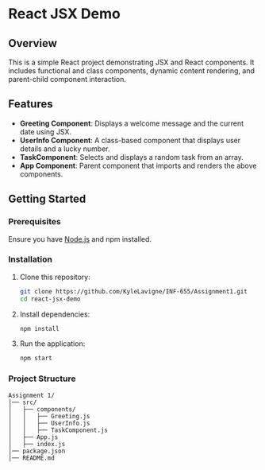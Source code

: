 # React JSX Demo

## Overview
This is a simple React project demonstrating JSX and React components. It includes functional and class components, dynamic content rendering, and parent-child component interaction.

## Features
- **Greeting Component**: Displays a welcome message and the current date using JSX.
- **UserInfo Component**: A class-based component that displays user details and a lucky number.
- **TaskComponent**: Selects and displays a random task from an array.
- **App Component**: Parent component that imports and renders the above components.

## Getting Started

### Prerequisites
Ensure you have [Node.js](https://nodejs.org/) and npm installed.

### Installation
1. Clone this repository:
   ```bash
   git clone https://github.com/KyleLavigne/INF-655/Assignment1.git
   cd react-jsx-demo
2. Install dependencies:
    ```bash
    npm install
3. Run the application:
    ```bash
    npm start
### Project Structure
```
Assignment 1/
│── src/
│   ├── components/
│   │   ├── Greeting.js
│   │   ├── UserInfo.js
│   │   ├── TaskComponent.js
│   ├── App.js
│   ├── index.js
│── package.json
│── README.md
```